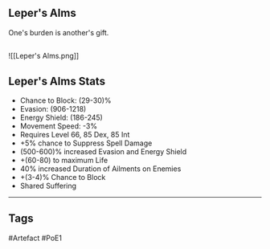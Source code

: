 ## Leper's Alms
One's burden is another's gift.
##
![[Leper's Alms.png]]
## Leper's Alms Stats
- Chance to Block: (29-30)%
- Evasion: (906-1218)
- Energy Shield: (186-245)
- Movement Speed: -3%
- Requires Level 66, 85 Dex, 85 Int
- +5% chance to Suppress Spell Damage
- (500-600)% increased Evasion and Energy Shield
- +(60-80) to maximum Life
- 40% increased Duration of Ailments on Enemies
- +(3-4)% Chance to Block
- Shared Suffering


---
## Tags
#Artefact
#PoE1